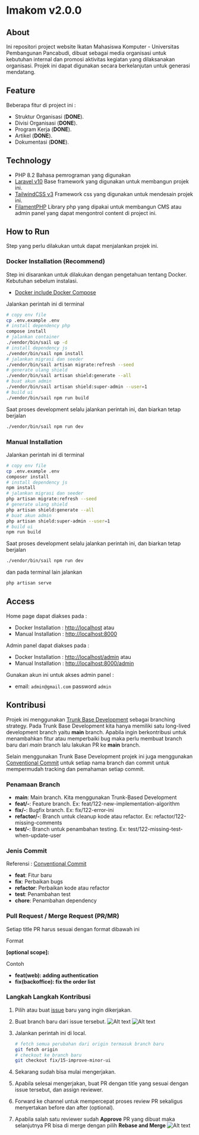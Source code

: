 # Imakom v2.0.0

## About

Ini repositori project website Ikatan Mahasiswa Komputer - Universitas Pembangunan Pancabudi, dibuat sebagai media organisasi untuk kebutuhan internal dan promosi aktivitas kegiatan yang dilaksanakan organisasi. Projek ini dapat digunakan secara berkelanjutan untuk generasi mendatang.

## Feature

Beberapa fitur di project ini :

- Struktur Organisasi (**DONE**).
- Divisi Organisasi (**DONE**).
- Program Kerja (**DONE**). 
- Artikel (**DONE**). 
- Dokumentasi (**DONE**). 

## Technology

- PHP 8.2
  Bahasa pemrograman yang digunakan
- [Laravel v10](https://laravel.com/docs/10.x)
  Base framework yang digunakan untuk membangun projek ini.
- [TailwindCSS v3](https://tailwindcss.com/)
  Framework css yang digunakan untuk mendesain projek ini.
- [FilamentPHP](https://filamentphp.com/)
  Library php yang dipakai untuk membangun CMS atau admin panel yang dapat mengontrol content di project ini.

## How to Run

Step yang perlu dilakukan untuk dapat menjalankan projek ini.

### Docker Installation (Recommend)

Step ini disarankan untuk dilakukan dengan pengetahuan tentang Docker. Kebutuhan sebelum instalasi.

- [Docker include Docker Compose ](https://docs.docker.com/get-docker/) 

Jalankan perintah ini di terminal

```bash
# copy env file
cp .env.example .env
# install dependency php 
compose install
# jalankan container
./vendor/bin/sail up -d
# install dependency js 
./vendor/bin/sail npm install
# jalankan migrasi dan seeder
./vendor/bin/sail artisan migrate:refresh --seed
# generate ulang shield
./vendor/bin/sail artisan shield:generate --all
# buat akun admin
./vendor/bin/sail artisan shield:super-admin --user=1
# build ui
./vendor/bin/sail npm run build
```

Saat proses development selalu jalankan perintah ini, dan biarkan tetap berjalan

```bash
./vendor/bin/sail npm run dev
```

### Manual Installation

Jalankan perintah ini di terminal

```bash
# copy env file
cp .env.example .env
composer install 
# install dependency js 
npm install
# jalankan migrasi dan seeder
php artisan migrate:refresh --seed
# generate ulang shield
php artisan shield:generate --all
# buat akun admin
php artisan shield:super-admin --user=1
# build ui
npm run build
```

Saat proses development selalu jalankan perintah ini, dan biarkan tetap berjalan

```bash
./vendor/bin/sail npm run dev
```

dan pada terminal lain jalankan

```bash
php artisan serve
```

## Access

Home page dapat diakses pada :

- Docker Installation : [http://localhost](http://localhost) atau
- Manual Installation : [http://localhost:8000](http://localhost:8000)

Admin panel dapat diakses pada : 

- Docker Installation : [http://localhost/admin](http://localhost/admin) atau
- Manual Installation : [http://localhost:8000/admin](http://localhost:8000/admin)

Gunakan akun ini untuk akses admin panel :

- email: `admin@gmail.com`
password `admin`

## Kontribusi

Projek ini menggunakan [Trunk Base Development](https://trunkbaseddevelopment.com/) sebagai branching strategy. Pada Trunk Base Development kita hanya memiliki satu long-lived development branch yaitu **main** branch. Apabila ingin berkontribusi untuk menambahkan fitur atau memperbaiki bug maka perlu membuat branch baru dari *main* branch lalu lakukan PR ke **main** branch.

Selain menggunakan Trunk Base Development projek ini juga menggunakan [Conventional Commit](https://www.conventionalcommits.org/) untuk setiap nama branch dan commit untuk mempermudah tracking dan pemahaman setiap commit.

### Penamaan Branch

- **main**: Main branch. Kita menggunakan Trunk-Based Development
- **feat/<ticket-number>-<short-detail>**: Feature branch. Ex: feat/122-new-implementation-algorithm
- **fix/<ticket-number>-<short-detail>**: Bugfix branch. Ex: fix/122-error-ini
- **refactor/<ticket-number>-<short-detail>**: Branch untuk cleanup kode atau refactor. Ex: refactor/122-missing-comments
- **test/<ticket-number>-<short-detail>**: Branch untuk penambahan testing. Ex: test/122-missing-test-when-update-user

### Jenis Commit

Referensi : [Conventional Commit](https://www.conventionalcommits.org/en/v1.0.0/#summary)

- **feat**: Fitur baru
- **fix**: Perbaikan bugs
- **refactor**: Perbaikan kode atau refactor
- **test**: Penambahan test
- **chore**: Penambahan dependency

### Pull Request / Merge Request (PR/MR)

Setiap title PR harus sesuai dengan format dibawah ini

Format

**<type>[optional scope]: <description>**

Contoh

- **feat(web): adding authentication**
- **fix(backoffice): fix the order list**

### Langkah Langkah Kontribusi

1. Pilih atau buat [issue](https://github.com/mhdramadhanarvin/webimakom-v2/issues) baru yang ingin dikerjakan.  
2. Buat branch baru dari issue tersebut.
![Alt text](docs/create-branch.png)
![Alt text](docs/image-1.png)
3. Jalankan perintah ini di local.

    ```bash
    # fetch semua perubahan dari origin termasuk branch baru
    git fetch origin
    # checkout ke branch baru
    git checkout fix/15-improve-minor-ui
    ```

4. Sekarang sudah bisa mulai mengerjakan.
5. Apabila selesai mengerjakan, buat PR dengan title yang sesuai dengan issue tersebut, dan assign reviewer.
6. Forward ke channel untuk mempercepat proses review PR sekaligus menyertakan before dan after (optional).
7. Apabila salah satu reviewer sudah **Approve** PR yang dibuat maka selanjutnya PR bisa di merge dengan pilih **Rebase and Merge** ![Alt text](docs/image-2.png)

